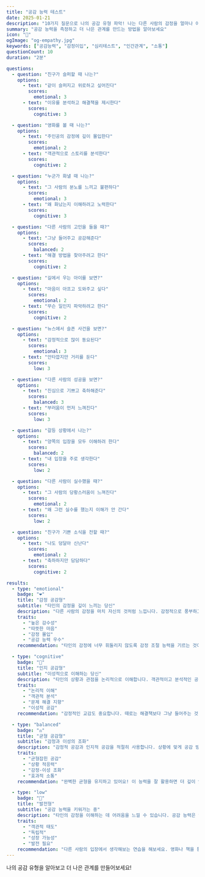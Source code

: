 ```yaml
---
title: "공감 능력 테스트"
date: 2025-01-21
description: "10가지 질문으로 나의 공감 유형 파악! 나는 다른 사람의 감정을 얼마나 이해할까?"
summary: "공감 능력을 측정하고 더 나은 관계를 만드는 방법을 알아보세요"
icon: "🤝"
ogImage: "og-empathy.jpg"
keywords: ["공감능력", "감정이입", "심리테스트", "인간관계", "소통"]
questionCount: 10
duration: "2분"

questions:
  - question: "친구가 슬퍼할 때 나는?"
    options:
      - text: "같이 슬퍼지고 위로하고 싶어진다"
        scores:
          emotional: 3
      - text: "이유를 분석하고 해결책을 제시한다"
        scores:
          cognitive: 3

  - question: "영화를 볼 때 나는?"
    options:
      - text: "주인공의 감정에 깊이 몰입한다"
        scores:
          emotional: 2
      - text: "객관적으로 스토리를 분석한다"
        scores:
          cognitive: 2

  - question: "누군가 화낼 때 나는?"
    options:
      - text: "그 사람의 분노를 느끼고 불편하다"
        scores:
          emotional: 3
      - text: "왜 화났는지 이해하려고 노력한다"
        scores:
          cognitive: 3

  - question: "다른 사람의 고민을 들을 때?"
    options:
      - text: "그냥 들어주고 공감해준다"
        scores:
          balanced: 2
      - text: "해결 방법을 찾아주려고 한다"
        scores:
          cognitive: 2

  - question: "길에서 우는 아이를 보면?"
    options:
      - text: "마음이 아프고 도와주고 싶다"
        scores:
          emotional: 2
      - text: "무슨 일인지 파악하려고 한다"
        scores:
          cognitive: 2

  - question: "뉴스에서 슬픈 사건을 보면?"
    options:
      - text: "감정적으로 많이 동요된다"
        scores:
          emotional: 3
      - text: "안타깝지만 거리를 둔다"
        scores:
          low: 3

  - question: "다른 사람의 성공을 보면?"
    options:
      - text: "진심으로 기쁘고 축하해준다"
        scores:
          balanced: 3
      - text: "부러움이 먼저 느껴진다"
        scores:
          low: 3

  - question: "갈등 상황에서 나는?"
    options:
      - text: "양쪽의 입장을 모두 이해하려 한다"
        scores:
          balanced: 2
      - text: "내 입장을 주로 생각한다"
        scores:
          low: 2

  - question: "다른 사람이 실수했을 때?"
    options:
      - text: "그 사람의 당황스러움이 느껴진다"
        scores:
          emotional: 2
      - text: "왜 그런 실수를 했는지 이해가 안 간다"
        scores:
          low: 2

  - question: "친구가 기쁜 소식을 전할 때?"
    options:
      - text: "나도 덩달아 신난다"
        scores:
          emotional: 2
      - text: "축하하지만 담담하다"
        scores:
          cognitive: 2

results:
  - type: "emotional"
    badge: "❤️"
    title: "감정 공감형"
    subtitle: "타인의 감정을 깊이 느끼는 당신"
    description: "다른 사람의 감정을 마치 자신의 것처럼 느낍니다. 감정적으로 풍부하고 따뜻한 사람입니다."
    traits:
      - "높은 감수성"
      - "따뜻한 마음"
      - "감정 몰입"
      - "공감 능력 우수"
    recommendation: "타인의 감정에 너무 휘둘리지 않도록 감정 조절 능력을 기르는 것이 좋습니다. 자신의 감정과 타인의 감정을 구분하는 연습을 해보세요."

  - type: "cognitive"
    badge: "🧩"
    title: "인지 공감형"
    subtitle: "이성적으로 이해하는 당신"
    description: "타인의 상황과 관점을 논리적으로 이해합니다. 객관적이고 분석적인 공감 방식을 가지고 있습니다."
    traits:
      - "논리적 이해"
      - "객관적 분석"
      - "문제 해결 지향"
      - "이성적 공감"
    recommendation: "감정적인 교감도 중요합니다. 때로는 해결책보다 그냥 들어주는 것만으로도 충분할 수 있어요. 감정을 표현하는 연습을 해보세요."

  - type: "balanced"
    badge: "⚖️"
    title: "균형 공감형"
    subtitle: "감정과 이성의 조화"
    description: "감정적 공감과 인지적 공감을 적절히 사용합니다. 상황에 맞게 공감 방식을 조절할 수 있습니다."
    traits:
      - "균형잡힌 공감"
      - "상황 적응력"
      - "감정-이성 조화"
      - "효과적 소통"
    recommendation: "완벽한 균형을 유지하고 있어요! 이 능력을 잘 활용하면 더 깊이 있는 인간관계를 만들 수 있습니다."

  - type: "low"
    badge: "🌿"
    title: "발전형"
    subtitle: "공감 능력을 키워가는 중"
    description: "타인의 감정을 이해하는 데 어려움을 느낄 수 있습니다. 공감 능력은 연습으로 향상될 수 있습니다."
    traits:
      - "객관적 태도"
      - "독립적"
      - "성장 가능성"
      - "발전 필요"
    recommendation: "다른 사람의 입장에서 생각해보는 연습을 해보세요. 영화나 책을 통해 다양한 감정을 간접 경험하는 것도 도움이 됩니다."
---
```


나의 공감 유형을 알아보고 더 나은 관계를 만들어보세요!
